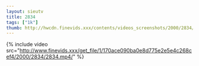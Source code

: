 ```yaml
--- 
layout: sieutv
title: 2834
tags: ["1k"]
thumb: http://hwcdn.finevids.xxx/contents/videos_screenshots/2000/2834/preview.mp4.jpg
---
```

{% include video src="http://www.finevids.xxx/get_file/1/170ace090ba0e8d775e2e5e4c268cef4/2000/2834/2834.mp4/" %} 
